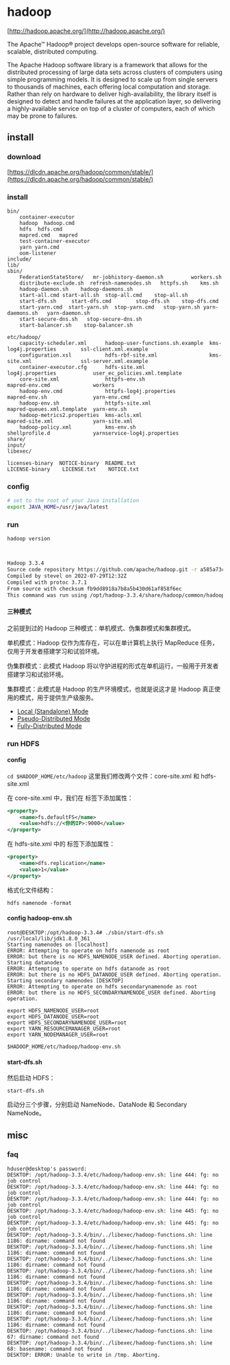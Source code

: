 # hadoop

[http://hadoop.apache.org/](http://hadoop.apache.org/)

The Apache™ Hadoop® project develops open-source software for reliable, scalable, distributed computing.

The Apache Hadoop software library is a framework that allows for the distributed processing of large data sets across clusters of computers using simple programming models. It is designed to scale up from single servers to thousands of machines, each offering local computation and storage. Rather than rely on hardware to deliver high-availability, the library itself is designed to detect and handle failures at the application layer, so delivering a highly-available service on top of a cluster of computers, each of which may be prone to failures.

## install

### download

[https://dlcdn.apache.org/hadoop/common/stable/](https://dlcdn.apache.org/hadoop/common/stable/)


### install
```
bin/  
	container-executor  
	hadoop  hadoop.cmd  
	hdfs  hdfs.cmd  
	mapred.cmd   mapred
	test-container-executor  
	yarn yarn.cmd
    oom-listener  
include/  
lib/      
sbin/
	FederationStateStore/   mr-jobhistory-daemon.sh         workers.sh
	distribute-exclude.sh  refresh-namenodes.sh   httpfs.sh    kms.sh            
	hadoop-daemon.sh    hadoop-daemons.sh       
	start-all.cmd start-all.sh  stop-all.cmd    stop-all.sh               
	start-dfs.sh     start-dfs.cmd        stop-dfs.sh    stop-dfs.cmd  
	start-yarn.cmd  start-yarn.sh  stop-yarn.cmd   stop-yarn.sh yarn-daemons.sh   yarn-daemon.sh 
	start-secure-dns.sh   stop-secure-dns.sh
	start-balancer.sh    stop-balancer.sh             
                  
etc/hadoop/
	capacity-scheduler.xml      hadoop-user-functions.sh.example  kms-log4j.properties        ssl-client.xml.example
	configuration.xsl           hdfs-rbf-site.xml                 kms-site.xml                ssl-server.xml.example
	container-executor.cfg      hdfs-site.xml                     log4j.properties            user_ec_policies.xml.template
	core-site.xml               httpfs-env.sh                     mapred-env.cmd              workers
	hadoop-env.cmd              httpfs-log4j.properties           mapred-env.sh               yarn-env.cmd
	hadoop-env.sh               httpfs-site.xml                   mapred-queues.xml.template  yarn-env.sh
	hadoop-metrics2.properties  kms-acls.xml                      mapred-site.xml             yarn-site.xml
	hadoop-policy.xml           kms-env.sh                        shellprofile.d              yarnservice-log4j.properties
share/
input/    
libexec/  

licenses-binary  NOTICE-binary  README.txt  
LICENSE-binary    LICENSE.txt    NOTICE.txt 
```
### config

``` bash
# set to the root of your Java installation
export JAVA_HOME=/usr/java/latest

```

### run

``` bash
hadoop version



Hadoop 3.3.4
Source code repository https://github.com/apache/hadoop.git -r a585a73c3e02ac6136643a5e72350cf6095a3dbb
Compiled by stevel on 2022-07-29T12:32Z
Compiled with protoc 3.7.1
From source with checksum fb9dd8918a7b8a5b430d61af858f6ec
This command was run using /opt/hadoop-3.3.4/share/hadoop/common/hadoop-common-3.3.4.jar
```





#### 三种模式
之前提到过的 Hadoop 三种模式：单机模式、伪集群模式和集群模式。

单机模式：Hadoop 仅作为库存在，可以在单计算机上执行 MapReduce 任务，仅用于开发者搭建学习和试验环境。

伪集群模式：此模式 Hadoop 将以守护进程的形式在单机运行，一般用于开发者搭建学习和试验环境。

集群模式：此模式是 Hadoop 的生产环境模式，也就是说这才是 Hadoop 真正使用的模式，用于提供生产级服务。

- [Local (Standalone) Mode](https://hadoop.apache.org/docs/stable/hadoop-project-dist/hadoop-common/SingleCluster.html#Standalone_Operation)
- [Pseudo-Distributed Mode](https://hadoop.apache.org/docs/stable/hadoop-project-dist/hadoop-common/SingleCluster.html#Pseudo-Distributed_Operation)
- [Fully-Distributed Mode](https://hadoop.apache.org/docs/stable/hadoop-project-dist/hadoop-common/SingleCluster.html#Fully-Distributed_Operation)


### run HDFS

#### config

`cd $HADOOP_HOME/etc/hadoop`
这里我们修改两个文件：core-site.xml 和 hdfs-site.xml

在 core-site.xml 中，我们在 标签下添加属性：
``` xml
<property>
    <name>fs.defaultFS</name>
    <value>hdfs://<你的IP>:9000</value>
</property>
```
在 hdfs-site.xml 中的 标签下添加属性：
``` xml
<property>
    <name>dfs.replication</name>
    <value>1</value>
</property>
```
格式化文件结构：

`hdfs namenode -format`

#### config hadoop-env.sh

```
root@DESKTOP:/opt/hadoop-3.3.4# ./sbin/start-dfs.sh
/usr/local/lib/jdk1.8.0_361
Starting namenodes on [localhost]
ERROR: Attempting to operate on hdfs namenode as root
ERROR: but there is no HDFS_NAMENODE_USER defined. Aborting operation.
Starting datanodes
ERROR: Attempting to operate on hdfs datanode as root
ERROR: but there is no HDFS_DATANODE_USER defined. Aborting operation.
Starting secondary namenodes [DESKTOP]
ERROR: Attempting to operate on hdfs secondarynamenode as root
ERROR: but there is no HDFS_SECONDARYNAMENODE_USER defined. Aborting operation.
```

```
export HDFS_NAMENODE_USER=root
export HDFS_DATANODE_USER=root
export HDFS_SECONDARYNAMENODE_USER=root
export YARN_RESOURCEMANAGER_USER=root
export YARN_NODEMANAGER_USER=root
```

`$HADOOP_HOME/etc/hadoop/hadoop-env.sh`


#### start-dfs.sh
然后启动 HDFS：


```
start-dfs.sh
```
启动分三个步骤，分别启动 NameNode、DataNode 和 Secondary NameNode。



## misc
### faq
```
hduser@desktop's password:
DESKTOP: /opt/hadoop-3.3.4/etc/hadoop/hadoop-env.sh: line 444: fg: no job control
DESKTOP: /opt/hadoop-3.3.4/etc/hadoop/hadoop-env.sh: line 444: fg: no job control
DESKTOP: /opt/hadoop-3.3.4/etc/hadoop/hadoop-env.sh: line 444: fg: no job control
DESKTOP: /opt/hadoop-3.3.4/etc/hadoop/hadoop-env.sh: line 445: fg: no job control
DESKTOP: /opt/hadoop-3.3.4/etc/hadoop/hadoop-env.sh: line 445: fg: no job control
DESKTOP: /opt/hadoop-3.3.4/bin/../libexec/hadoop-functions.sh: line 1186: dirname: command not found
DESKTOP: /opt/hadoop-3.3.4/bin/../libexec/hadoop-functions.sh: line 1186: dirname: command not found
DESKTOP: /opt/hadoop-3.3.4/bin/../libexec/hadoop-functions.sh: line 1186: dirname: command not found
DESKTOP: /opt/hadoop-3.3.4/bin/../libexec/hadoop-functions.sh: line 1186: dirname: command not found
DESKTOP: /opt/hadoop-3.3.4/bin/../libexec/hadoop-functions.sh: line 1186: dirname: command not found
DESKTOP: /opt/hadoop-3.3.4/bin/../libexec/hadoop-functions.sh: line 1186: dirname: command not found
DESKTOP: /opt/hadoop-3.3.4/bin/../libexec/hadoop-functions.sh: line 1186: dirname: command not found
DESKTOP: /opt/hadoop-3.3.4/bin/../libexec/hadoop-functions.sh: line 1186: dirname: command not found
DESKTOP: /opt/hadoop-3.3.4/bin/../libexec/hadoop-functions.sh: line 67: dirname: command not found
DESKTOP: /opt/hadoop-3.3.4/bin/../libexec/hadoop-functions.sh: line 68: basename: command not found
DESKTOP: ERROR: Unable to write in /tmp. Aborting.
```
